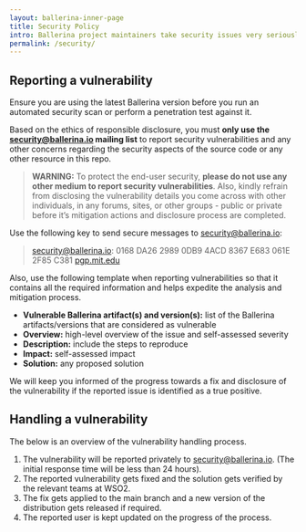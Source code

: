 ```yaml
---
layout: ballerina-inner-page
title: Security Policy
intro: Ballerina project maintainers take security issues very seriously and all the vulnerability reports are treated with the highest priority and confidentiality.
permalink: /security/
---
```


## Reporting a vulnerability

Ensure you are using the latest Ballerina version before you run an automated security scan or perform a penetration test against it.

Based on the ethics of responsible disclosure, you must **only use the [security@ballerina.io](mailto:security@ballerina.io) mailing list** to report security vulnerabilities and any other concerns regarding the security aspects of the source code or any other resource in this repo.

> **WARNING:** To protect the end-user security, **please do not use any other medium to report security vulnerabilities**. Also, kindly refrain from disclosing the vulnerability details you come across with other individuals, in any forums, sites, or other groups - public or private before it’s mitigation actions and disclosure process are completed.

Use the following key to send secure messages to security@ballerina.io:

> security@ballerina.io: 0168 DA26 2989 0DB9 4ACD 8367 E683 061E 2F85 C381 [pgp.mit.edu](https://pgp.surfnet.nl/pks/lookup?op=vindex&fingerprint=on&search=0xE683061E2F85C381)

Also, use the following template when reporting vulnerabilities so that it contains all the required information and helps expedite the analysis and mitigation process.

- **Vulnerable Ballerina artifact(s) and version(s):** list of the Ballerina artifacts/versions that are considered as vulnerable
- **Overview:** high-level overview of the issue and self-assessed severity
- **Description:** include the steps to reproduce
- **Impact:** self-assessed impact
- **Solution:** any proposed solution

We will keep you informed of the progress towards a fix and disclosure of the vulnerability if the reported issue is identified as a true positive. 

## Handling a vulnerability

The below is an overview of the vulnerability handling process.

1. The vulnerability will be reported privately to security@ballerina.io. (The initial response time will be less than 24 hours).
2. The reported vulnerability gets fixed and the solution gets verified by the relevant teams at WSO2.
3. The fix gets applied to the main branch and a new version of the distribution gets released if required.
4. The reported user is kept updated on the progress of the process. 


<style>
.nav > li.cVersionItem {
    display: none !important;
}
</style>
<style> #tree-expand-all , #tree-collapse-all, .cTocElements {display:none;} .cGitButtonContainer {padding-left: 40px;} </style>
